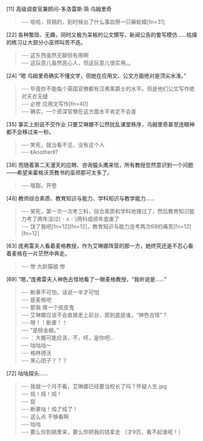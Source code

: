 
[11] 高级调查官兼顾问-多洛雷斯·简·乌姆里奇
>--- 哈哈，背锅的，到时候出了什么事血祭一只癞蛤蟆[fn=31]<br>

[22] 各种繁琐、无趣，同时又极为呆板的公文撰写，新闻公告的誊写模仿……枯燥的练习让大部分小巫师叫苦不迭。
>--- 这东西虽然无聊但有用啊<br>
>--- 这玩意儿虽然恶心人，但这玩意儿很实用。。<br>

[24] “嗯 乌姆里奇确实不懂文学，但她在应用文、公文方面绝对是顶尖水准。”
>--- 毕竟你不能每个英国官僚都有汉弗莱爵士的水平。但是他们公文写作绝对天衣无缝<br>
>--- 必修 应用文写作[fn=40]<br>
>--- 确实，一个资深官僚在这方面水平肯定不会差<br>

[35] 事实上别说不交作业 只要艾琳娜不公然扰乱课堂秩序，乌姆里奇甚至连眼神都不会移过来一秒。
>--- 笑死，就当看不见，没有这个人<br>
>--- 《Another》?<br>

[38] 而随着第二天漫天的应聘、咨询猫头鹰来信，所有教授忽然意识到一个问题——希望来霍格沃茨教书的巫师那可太多了。
>--- 哦豁，开卷<br>

[48] 教师综合素质、教育知识与能力、学科知识与教学能力……
>--- 笑死，第一次一次考三科，综合素质和学科地理过了，然后教育知识能力考了两年没过(´･ x ･`)两科成绩年底废了<br>
>--- 饶了我吧[fn=12][fn=12]，教育知识与能力连考两次69的痛苦[fn=12][fn=12]<br>

[63] 庞弗雷夫人看着麦格教授，作为艾琳娜阵营的那一方，她终究还是不忍心看着麦格在一片茫然中奔走。
>--- 惨 大龄猫娘 惨<br>

[69] “嗯，”庞弗雷夫人神色古怪地看了一眼麦格教授，“我听说是……”
>--- 断章不可怕，话说一半才可怕<br>
>--- 是麦格吧<br>
>--- 那我 猜一个皮皮鬼<br>
>--- 艾琳娜应该不会直接走上前台，那到底是谁，“神色古怪”？<br>
>--- 呀！！断章！！<br>
>--- “是桃金娘。”<br>
>--- ：大概可能应该，不，呸，是你吧…<br>
>--- 咕咕咕～<br>
>--- 格林德沃<br>
>--- 黑心团子？？？<br>

[72] 咕咕探头……
>--- 我就一个月不看，艾琳娜已经要当校长了吗？怀疑人生.jpg<br>
>--- 炖！炖！炖！<br>
>--- 捉<br>
>--- 断章咕！炖了炖了！<br>
>--- 这么点  不够看啊<br>
>--- 咕咕<br>
>--- 要么你到锅里来，要么你把我的钱拿走
（才9页，看不起谁呢！）<br>
